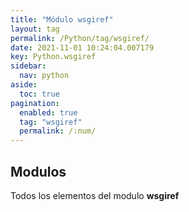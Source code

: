 ```yaml
---
title: "Módulo wsgiref"
layout: tag
permalink: /Python/tag/wsgiref/
date: 2021-11-01 10:24:04.007179
key: Python.wsgiref
sidebar: 
  nav: python
aside: 
  toc: true
pagination: 
  enabled: true
  tag: "wsgiref"
  permalink: /:num/
---
```


<h2>Modulos</h2>
Todos los elementos del modulo <strong>wsgiref</strong>
